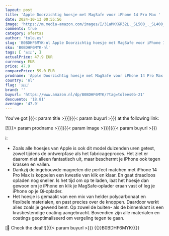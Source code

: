 ```yaml
---
layout: post
title: 'Apple Doorzichtig hoesje met MagSafe voor iPhone 14 Pro Max '
date: 2024-10-13 00:55:56
image: 'https://m.media-amazon.com/images/I/31aMKKGR32L._SL500_._SL400_.jpg'
comments: true
category: ofertas
author: 'tole.es'
slug: 'B0BDHF6MYK-nl Apple Doorzichtig hoesje met MagSafe voor iPhone 14 Pro Max'
sku: 'B0BDHF6MYK-nl'
tags: [ '🇳🇱', ]
actualPrice: 47.9 EUR
currency: EUR
price: 47.9
comparePrice: 59.0 EUR
prodname: 'Apple Doorzichtig hoesje met MagSafe voor iPhone 14 Pro Max '
country: 'nl'
flag: '🇳🇱'
brand: ''
buyurl: 'https://www.amazon.nl/dp/B0BDHF6MYK/?tag=tolees0b-21'
descuento: '18.81'
average: '47.9'
---
```


You've got [{{< param title >}}]({{< param buyurl >}}) at the following link:

[![{{< param prodname >}}]({{< param image >}})]({{< param buyurl >}})

ℹ️:

- Zoals alle hoesjes van Apple is ook dit model duizenden uren getest, zowel tijdens de ontwerpfase als het fabricageproces. Het ziet er daarom niet alleen fantastisch uit, maar beschermt je iPhone ook tegen krassen en vallen.
- Dankzij de ingebouwde magneten die perfect matchen met iPhone 14 Pro Max is koppelen een kwestie van klik en klaar. En gaat draadloos opladen nog sneller. Is het tijd om op te laden, laat het hoesje dan gewoon om je iPhone en klik je MagSafe‑oplader eraan vast of leg je iPhone op je Qi‑oplader.
- Het hoesje is gemaakt van een mix van helder polycarbonaat en flexibele materialen, en past precies over de knoppen. Daardoor werkt alles zoals je gewend bent. Op zowel de buiten- als de binnenkant is een krasbestendige coating aangebracht. Bovendien zijn alle materialen en coatings geoptimaliseerd om vergeling tegen te gaan.

[🛒 Check the deal!!]({{< param buyurl >}})
{{<world>}}B0BDHF6MYK{{</world>}}
